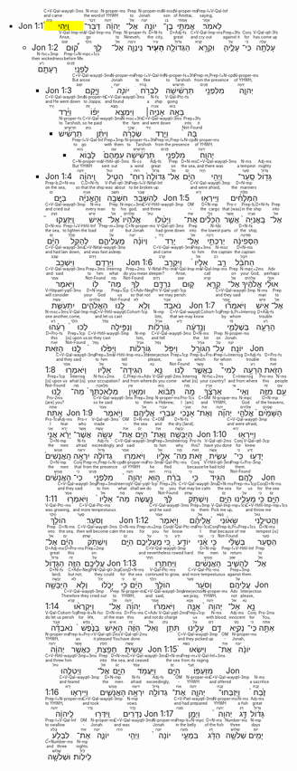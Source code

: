 - <rt dir="rtl">Jon 1:1</rt> <RUBY><ruby><ruby><mark>וַֽיְהִי֙</mark><rt>הָיָה</rt></ruby><rt>and came</rt></ruby><rt>C+V-Qal-wayqtl-3ms</rt></RUBY> <RUBY><ruby><ruby>דְּבַר־<rt>דָּבָר</rt></ruby><rt>the word</rt></ruby><rt>N-msc</rt></RUBY> <RUBY><ruby><ruby>יְהוָ֔ה<rt>יְהוָה</rt></ruby><rt>of YHWH</rt></ruby><rt>N-proper-ms</rt></RUBY> <RUBY><ruby><ruby>אֶל־<rt>אֵל</rt></ruby><rt>to</rt></ruby><rt>Prep</rt></RUBY> <RUBY><ruby><ruby>יוֹנָ֥ה<rt>יוֹנָה</rt></ruby><rt>Jonah</rt></ruby><rt>N-proper-ms</rt></RUBY> <RUBY><ruby><ruby>בֶן־<rt>בֵּן</rt></ruby><rt>son</rt></ruby><rt>N-msc</rt></RUBY> <RUBY><ruby><ruby>אֲמִתַּ֖י<rt>אֲמִתַּי</rt></ruby><rt>of Amittai,</rt></ruby><rt>N-proper-ms</rt></RUBY> <RUBY><ruby><ruby>לֵאמֹֽר׃<rt>אָמַר</rt></ruby><rt>saying,</rt></ruby><rt>Prep-l+V-Qal-Inf</rt></RUBY> 
	- <rt dir="rtl">Jon 1:2</rt> <RUBY><ruby><ruby>ק֠וּם<rt>קוּם</rt></ruby><rt>Arise,</rt></ruby><rt>V-Qal-Imp-ms</rt></RUBY> <RUBY><ruby><ruby>לֵ֧ךְ<rt>הָלַךְ</rt></ruby><rt>go</rt></ruby><rt>V-Qal-Imp-ms</rt></RUBY> <RUBY><ruby><ruby>אֶל־<rt>אֵל</rt></ruby><rt>to</rt></ruby><rt>Prep</rt></RUBY> <RUBY><ruby><ruby>נִֽינְוֵ֛ה<rt>נִינְוֵה</rt></ruby><rt>Nineveh,</rt></ruby><rt>N-proper-fs</rt></RUBY> <RUBY><ruby><ruby>**הָעִ֥יר**<rt>עִיר</rt></ruby><rt>the city,</rt></ruby><rt>D+N-fs</rt></RUBY> <RUBY><ruby><ruby>הַגְּדוֹלָ֖ה<rt>גָּדוֹל</rt></ruby><rt>great</rt></ruby><rt>D+Adj-fs</rt></RUBY> <RUBY><ruby><ruby>וּקְרָ֣א<rt>קָרָא</rt></ruby><rt>and cry out</rt></ruby><rt>C+V-Qal-Imp-ms</rt></RUBY> <RUBY><ruby><ruby>עָלֶ֑יהָ<rt>עַל</rt></ruby><rt>against it</rt></ruby><rt>Prep+3fs</rt></RUBY> <RUBY><ruby><ruby>כִּֽי־<rt>כִּי</rt></ruby><rt>for</rt></ruby><rt>Conj</rt></RUBY> <RUBY><ruby><ruby>עָלְתָ֥ה<rt>עָלָה</rt></ruby><rt>has come up</rt></ruby><rt>V-Qal-qtl-3fs</rt></RUBY> <RUBY><ruby><ruby>רָעָתָ֖ם<rt>רַע</rt></ruby><rt>their wickedness</rt></ruby><rt>N-fsc+3mp</rt></RUBY> <RUBY><ruby><ruby>לְפָנָֽי׃<rt>פָּנִים</rt></ruby><rt>before Me.</rt></ruby><rt>Prep-l+N-mpc+1cs</rt></RUBY> 
		- <rt dir="rtl">Jon 1:3</rt> <RUBY><ruby><ruby>וַיָּ֤קָם<rt>קוּם</rt></ruby><rt>But arose</rt></ruby><rt>C+V-Qal-wayqtl-3ms</rt></RUBY> <RUBY><ruby><ruby>*יוֹנָה֙*<rt>יוֹנָה</rt></ruby><rt>Jonah</rt></ruby><rt>N-proper-ms</rt></RUBY> <RUBY><ruby><ruby>לִבְרֹ֣חַ<rt>בָּרחַ</rt></ruby><rt>to flee</rt></ruby><rt>Prep-l+V-Qal-Inf</rt></RUBY> <RUBY><ruby><ruby>תַּרְשִׁ֔ישָׁה<rt>תַּרשִׁישׁ</rt></ruby><rt>to Tarshish</rt></ruby><rt>N-proper-fs+3fs</rt></RUBY> <RUBY><ruby><ruby>מִלִּפְנֵ֖י<rt>פָּנִים</rt></ruby><rt>from the presence</rt></ruby><rt>Prep-m,Prep-l+N-cpc</rt></RUBY> <RUBY><ruby><ruby>יְהוָ֑ה<rt>יְהוָה</rt></ruby><rt>of YHWH,</rt></ruby><rt>N-proper-ms</rt></RUBY> <RUBY><ruby><ruby>וַיֵּ֨רֶד<rt>יָרַד</rt></ruby><rt>and He went down</rt></ruby><rt>C+V-Qal-wayqtl-3ms</rt></RUBY> <RUBY><ruby><ruby>יָפ֜וֹ<rt>יָפוֹ</rt></ruby><rt>to Joppa;</rt></ruby><rt>N-proper-fs</rt></RUBY> <RUBY><ruby><ruby>וַיִּמְצָ֥א<rt>מָצָא</rt></ruby><rt>and found</rt></ruby><rt>C+V-Qal-wayqtl-3ms</rt></RUBY> <RUBY><ruby><ruby>אָנִיָּ֣ה׀<rt>אָנִיָה</rt></ruby><rt>a ship</rt></ruby><rt>N-fs</rt></RUBY> <RUBY><ruby><ruby>בָּאָ֣ה<rt>בּוֹא</rt></ruby><rt>going</rt></ruby><rt>V-Qal-Ptc-fs</rt></RUBY>
			- <RUBY><ruby><ruby>תַרְשִׁ֗ישׁ<rt>תַּרשִׁישׁ</rt></ruby><rt>to Tarshish,</rt></ruby><rt>N-proper-fs</rt></RUBY> <RUBY><ruby><ruby>וַיִּתֵּ֨ן<rt>נָתַן</rt></ruby><rt>so he paid</rt></ruby><rt>C+V-Qal-wayqtl-3ms</rt></RUBY> <RUBY><ruby><ruby>שְׂכָרָ֜הּ<rt>שָׂכָר</rt></ruby><rt>the fare</rt></ruby><rt>N-msc+3fs</rt></RUBY> <RUBY><ruby><ruby>וַיֵּ֤רֶד<rt>יָרַד</rt></ruby><rt>and went down</rt></ruby><rt>C+V-Qal-wayqtl-3ms</rt></RUBY> <RUBY><ruby><ruby>בָּהּ֙<rt>Not-Found</rt></ruby><rt>into it</rt></ruby><rt>Prep+3fs</rt></RUBY>
				- <RUBY><ruby><ruby>לָב֤וֹא<rt>בּוֹא</rt></ruby><rt>to go</rt></ruby><rt>Prep-l+V-Qal-Inf</rt></RUBY> <RUBY><ruby><ruby>עִמָּהֶם֙<rt>עִם</rt></ruby><rt>with them</rt></ruby><rt>Prep+3mp</rt></RUBY> <RUBY><ruby><ruby>תַּרְשִׁ֔ישָׁה<rt>תַּרשִׁישׁ</rt></ruby><rt>to Tarshish</rt></ruby><rt>N-proper-fs+3fs</rt></RUBY> <RUBY><ruby><ruby>מִלִּפְנֵ֖י<rt>פָּנִים</rt></ruby><rt>from the presence</rt></ruby><rt>Prep-m,Prep-l+N-cpc</rt></RUBY> <RUBY><ruby><ruby>יְהוָֽה׃<rt>יְהוָה</rt></ruby><rt>of YHWH.</rt></ruby><rt>N-proper-ms</rt></RUBY> 
		- <rt dir="rtl">Jon 1:4</rt> <RUBY><ruby><ruby>וַֽיהוָ֗ה<rt>יְהוָה</rt></ruby><rt>But YHWH</rt></ruby><rt>C+N-proper-ms</rt></RUBY> <RUBY><ruby><ruby>הֵטִ֤יל<rt>טוּל</rt></ruby><rt>sent out</rt></ruby><rt>V-Hifil-qtl-3ms</rt></RUBY> <RUBY><ruby><ruby>רֽוּחַ־<rt>רוּחַ</rt></ruby><rt>a wind</rt></ruby><rt>N-cs</rt></RUBY> <RUBY><ruby><ruby>גְּדוֹלָה֙<rt>גָּדוֹל</rt></ruby><rt>great</rt></ruby><rt>Adj-fs</rt></RUBY> <RUBY><ruby><ruby>אֶל־<rt>אֵל</rt></ruby><rt>on</rt></ruby><rt>Prep</rt></RUBY> <RUBY><ruby><ruby>הַיָּ֔ם<rt>יָם</rt></ruby><rt>the sea,</rt></ruby><rt>D+N-ms</rt></RUBY> <RUBY><ruby><ruby>וַיְהִ֥י<rt>הָיָה</rt></ruby><rt>and there was</rt></ruby><rt>C+V-Qal-wayqtl-3ms</rt></RUBY> <RUBY><ruby><ruby>סַֽעַר־<rt>סַעַר</rt></ruby><rt>a tempest</rt></ruby><rt>N-ms</rt></RUBY> <RUBY><ruby><ruby>גָּד֖וֹל<rt>גָּדוֹל</rt></ruby><rt>mighty</rt></ruby><rt>Adj-ms</rt></RUBY> <RUBY><ruby><ruby>בַּיָּ֑ם<rt>יָם</rt></ruby><rt>on the sea,</rt></ruby><rt>Prep-b,D+N-ms</rt></RUBY> <RUBY><ruby><ruby>וְהָ֣אֳנִיָּ֔ה<rt>אָנִיָה</rt></ruby><rt>so that the ship</rt></ruby><rt>C,D+N-fs</rt></RUBY> <RUBY><ruby><ruby>חִשְּׁבָ֖ה<rt>חָשַׁב</rt></ruby><rt>was about</rt></ruby><rt>V-Piel-qtl-3fs</rt></RUBY> <RUBY><ruby><ruby>לְהִשָּׁבֵֽר׃<rt>שָׁבַר</rt></ruby><rt>to be broken up.</rt></ruby><rt>Prep-l+V-Nifal-Inf</rt></RUBY> <rt dir="rtl">Jon 1:5</rt> <RUBY><ruby><ruby>וַיִּֽירְא֣וּ<rt>יָרֵא</rt></ruby><rt>and were afraid,</rt></ruby><rt>C+V-Qal-wayqtl-3mp</rt></RUBY> <RUBY><ruby><ruby>הַמַּלָּחִ֗ים<rt>מַלָּח</rt></ruby><rt>the mariners</rt></ruby><rt>D+N-mp</rt></RUBY> <RUBY><ruby><ruby>וַֽיִּזְעֲקוּ֮<rt>זָעַק</rt></ruby><rt>and cried out</rt></ruby><rt>C+V-Qal-wayqtl-3mp</rt></RUBY> <RUBY><ruby><ruby>אִ֣ישׁ<rt>אִישׁ</rt></ruby><rt>every man</rt></ruby><rt>N-ms</rt></RUBY> <RUBY><ruby><ruby>אֶל־<rt>אֵל</rt></ruby><rt>to</rt></ruby><rt>Prep</rt></RUBY> <RUBY><ruby><ruby>אֱלֹהָיו֒<rt>אֱלֹהִים</rt></ruby><rt>his god,</rt></ruby><rt>N-mpc+3ms</rt></RUBY> <RUBY><ruby><ruby>וַיָּטִ֨לוּ<rt>טוּל</rt></ruby><rt>and threw</rt></ruby><rt>C+V-Hifil-wayqtl-3mp</rt></RUBY> <RUBY><ruby><ruby>אֶת־<rt>אֵת</rt></ruby><rt>-</rt></ruby><rt>OM</rt></RUBY> <RUBY><ruby><ruby>הַכֵּלִ֜ים<rt>כְּלִי</rt></ruby><rt>the cargo</rt></ruby><rt>D+N-mp</rt></RUBY> <RUBY><ruby><ruby>אֲשֶׁ֤ר<rt>אֲשֶׁר</rt></ruby><rt>that [was]</rt></ruby><rt>Pro-r</rt></RUBY> <RUBY><ruby><ruby>בָּֽאֳנִיָּה֙<rt>אָנִיָה</rt></ruby><rt>in the ship</rt></ruby><rt>Prep-b,D+N-fs</rt></RUBY> <RUBY><ruby><ruby>אֶל־<rt>אֵל</rt></ruby><rt>into</rt></ruby><rt>Prep</rt></RUBY> <RUBY><ruby><ruby>הַיָּ֔ם<rt>יָם</rt></ruby><rt>the sea,</rt></ruby><rt>D+N-ms</rt></RUBY> <RUBY><ruby><ruby>לְהָקֵ֖ל<rt>קָלַל</rt></ruby><rt>to lighten the load</rt></ruby><rt>Prep-l+V-Hifil-Inf</rt></RUBY> <RUBY><ruby><ruby>מֵֽעֲלֵיהֶ֑ם<rt>עַל</rt></ruby><rt>of</rt></ruby><rt>Prep-m+3mp</rt></RUBY> <RUBY><ruby><ruby>וְיוֹנָ֗ה<rt>יוֹנָה</rt></ruby><rt>but Jonah</rt></ruby><rt>C+N-proper-ms</rt></RUBY> <RUBY><ruby><ruby>יָרַד֙<rt>יָרַד</rt></ruby><rt>had gone down</rt></ruby><rt>V-Qal-qtl-3ms</rt></RUBY> <RUBY><ruby><ruby>אֶל־<rt>אֵל</rt></ruby><rt>into</rt></ruby><rt>Prep</rt></RUBY> <RUBY><ruby><ruby>יַרְכְּתֵ֣י<rt>יְרֵכָה</rt></ruby><rt>the lowest parts</rt></ruby><rt>N-fdc</rt></RUBY> <RUBY><ruby><ruby>הַסְּפִינָ֔ה<rt>סְפִינָה</rt></ruby><rt>of the ship;</rt></ruby><rt>D+N-fs</rt></RUBY> <RUBY><ruby><ruby>וַיִּשְׁכַּ֖ב<rt>שָׁכַב</rt></ruby><rt>and had lain down,</rt></ruby><rt>C+V-Qal-wayqtl-3ms</rt></RUBY> <RUBY><ruby><ruby>וַיֵּרָדַֽם׃<rt>רָדַם</rt></ruby><rt>and was fast asleep.</rt></ruby><rt>C+V-Nifal-wayqtl-3ms</rt></RUBY> <rt dir="rtl">Jon 1:6</rt> <RUBY><ruby><ruby>וַיִּקְרַ֤ב<rt>קָרַב</rt></ruby><rt>and came</rt></ruby><rt>C+V-Qal-wayqtl-3ms</rt></RUBY> <RUBY><ruby><ruby>אֵלָיו֙<rt>אֵל</rt></ruby><rt>to him</rt></ruby><rt>Prep+3ms</rt></RUBY> <RUBY><ruby><ruby>רַ֣ב<rt>רַב</rt></ruby><rt>the captain</rt></ruby><rt>N-msc</rt></RUBY> <RUBY><ruby><ruby>הַחֹבֵ֔ל<rt>חֹבֵל</rt></ruby><rt>the captain</rt></ruby><rt>D+N-ms</rt></RUBY> <RUBY><ruby><ruby>וַיֹּ֥אמֶר<rt>אָמַר</rt></ruby><rt>and said</rt></ruby><rt>C+V-Qal-wayqtl-3ms</rt></RUBY> <RUBY><ruby><ruby>ל֖וֹ<rt>Not-Found</rt></ruby><rt>to him</rt></ruby><rt>Prep+3ms</rt></RUBY> <RUBY><ruby><ruby>מַה־<rt>מָה</rt></ruby><rt>what</rt></ruby><rt>Interrog</rt></RUBY> <RUBY><ruby><ruby>לְּךָ֣<rt>Not-Found</rt></ruby><rt>do you mean</rt></ruby><rt>Prep+2ms</rt></RUBY> <RUBY><ruby><ruby>נִרְדָּ֑ם<rt>רָדַם</rt></ruby><rt>sleeper?</rt></ruby><rt>V-Nifal-Ptc-ms</rt></RUBY> <RUBY><ruby><ruby>ק֚וּם<rt>קוּם</rt></ruby><rt>Arise,</rt></ruby><rt>V-Qal-Imp-ms</rt></RUBY> <RUBY><ruby><ruby>קְרָ֣א<rt>קָרָא</rt></ruby><rt>call</rt></ruby><rt>V-Qal-Imp-ms</rt></RUBY> <RUBY><ruby><ruby>אֶל־<rt>אֵל</rt></ruby><rt>on</rt></ruby><rt>Prep</rt></RUBY> <RUBY><ruby><ruby>אֱלֹהֶ֔יךָ<rt>אֱלֹהִים</rt></ruby><rt>your God,</rt></ruby><rt>N-mpc+2ms</rt></RUBY> <RUBY><ruby><ruby>אוּלַ֞י<rt>אוּלַי</rt></ruby><rt>perhaps</rt></ruby><rt>Adv</rt></RUBY> <RUBY><ruby><ruby>יִתְעַשֵּׁ֧ת<rt>עָשַׁת</rt></ruby><rt>will consider</rt></ruby><rt>V-Hitpael-yqtl-3ms</rt></RUBY> <RUBY><ruby><ruby>הָאֱלֹהִ֛ים<rt>אֱלֹהִים</rt></ruby><rt>your God</rt></ruby><rt>D+N-mp</rt></RUBY> <RUBY><ruby><ruby>לָ֖נוּ<rt>Not-Found</rt></ruby><rt>us</rt></ruby><rt>Prep+1cp</rt></RUBY> <RUBY><ruby><ruby>וְלֹ֥א<rt>לֹא</rt></ruby><rt>so that not</rt></ruby><rt>C+Adv-NegPrt</rt></RUBY> <RUBY><ruby><ruby>נֹאבֵֽד׃<rt>אָבַד</rt></ruby><rt>we may perish.</rt></ruby><rt>V-Qal-yqtl-1cp</rt></RUBY> <rt dir="rtl">Jon 1:7</rt> <RUBY><ruby><ruby>וַיֹּאמְר֞וּ<rt>אָמַר</rt></ruby><rt>and they said</rt></ruby><rt>C+V-Qal-wayqtl-3mp</rt></RUBY> <RUBY><ruby><ruby>אִ֣ישׁ<rt>אִישׁ</rt></ruby><rt>man</rt></ruby><rt>N-ms</rt></RUBY> <RUBY><ruby><ruby>אֶל־<rt>אֵל</rt></ruby><rt>to</rt></ruby><rt>Prep</rt></RUBY> <RUBY><ruby><ruby>רֵעֵ֗הוּ<rt>רֵעַ</rt></ruby><rt>one another,</rt></ruby><rt>N-msc+3ms</rt></RUBY> <RUBY><ruby><ruby>לְכוּ֙<rt>הָלַךְ</rt></ruby><rt>come,</rt></ruby><rt>V-Qal-Imp-mp</rt></RUBY> <RUBY><ruby><ruby>וְנַפִּ֣ילָה<rt>נָפַל</rt></ruby><rt>and let us cast</rt></ruby><rt>C+V-Hifil-wəyqtl.Cohort-1cp</rt></RUBY> <RUBY><ruby><ruby>גֽוֹרָל֔וֹת<rt>גּוֹרָל</rt></ruby><rt>lots,</rt></ruby><rt>N-mp</rt></RUBY> <RUBY><ruby><ruby>וְנֵ֣דְעָ֔ה<rt>יָדַע</rt></ruby><rt>that we may know</rt></ruby><rt>C+V-Qal-wəyqtl.Cohort-1cp</rt></RUBY> <RUBY><ruby><ruby>בְּשֶׁלְּמִ֛י<rt>מִי</rt></ruby><rt>by whom</rt></ruby><rt>Prep-b,Pr+Interrog</rt></RUBY> <RUBY><ruby><ruby>הָרָעָ֥ה<rt>רַע</rt></ruby><rt>trouble</rt></ruby><rt>D+Adj-fs</rt></RUBY> <RUBY><ruby><ruby>הַזֹּ֖את<rt>זֹאת</rt></ruby><rt>this</rt></ruby><rt>D+Pro-fs</rt></RUBY> <RUBY><ruby><ruby>לָ֑נוּ<rt>Not-Found</rt></ruby><rt>[is] upon us</rt></ruby><rt>Prep+1cp</rt></RUBY> <RUBY><ruby><ruby>וַיַּפִּ֙לוּ֙<rt>נָפַל</rt></ruby><rt>so they cast</rt></ruby><rt>C+V-Hifil-wayqtl-3mp</rt></RUBY> <RUBY><ruby><ruby>גּֽוֹרָל֔וֹת<rt>גּוֹרָל</rt></ruby><rt>lots,</rt></ruby><rt>N-mp</rt></RUBY> <RUBY><ruby><ruby>וַיִּפֹּ֥ל<rt>נָפַל</rt></ruby><rt>and fell</rt></ruby><rt>C+V-Qal-wayqtl-3ms</rt></RUBY> <RUBY><ruby><ruby>הַגּוֹרָ֖ל<rt>גּוֹרָל</rt></ruby><rt>the lot</rt></ruby><rt>D+N-ms</rt></RUBY> <RUBY><ruby><ruby>עַל־<rt>עַל</rt></ruby><rt>on</rt></ruby><rt>Prep</rt></RUBY> <RUBY><ruby><ruby>יוֹנָֽה׃<rt>יוֹנָה</rt></ruby><rt>Jonah.</rt></ruby><rt>N-proper-ms</rt></RUBY> <rt dir="rtl">Jon 1:8</rt> <RUBY><ruby><ruby>וַיֹּאמְר֣וּ<rt>אָמַר</rt></ruby><rt>and they said</rt></ruby><rt>C+V-Qal-wayqtl-3mp</rt></RUBY> <RUBY><ruby><ruby>אֵלָ֔יו<rt>אֵל</rt></ruby><rt>to him</rt></ruby><rt>Prep+3ms</rt></RUBY> <RUBY><ruby><ruby>הַגִּידָה־<rt>נָגַד</rt></ruby><rt>tell</rt></ruby><rt>V-Hifil-Imp-ms+3fs</rt></RUBY> <RUBY><ruby><ruby>נָּ֣א<rt>נָא</rt></ruby><rt>please,</rt></ruby><rt>Interjection</rt></RUBY> <RUBY><ruby><ruby>לָ֔נוּ<rt>Not-Found</rt></ruby><rt>us</rt></ruby><rt>Prep+1cp</rt></RUBY> <RUBY><ruby><ruby>בַּאֲשֶׁ֛ר<rt>אֲשֶׁר</rt></ruby><rt>which</rt></ruby><rt>Prep-b+Pro-r</rt></RUBY> <RUBY><ruby><ruby>לְמִי־<rt>מִי</rt></ruby><rt>for whom</rt></ruby><rt>Prep-l+Interrog</rt></RUBY> <RUBY><ruby><ruby>הָרָעָ֥ה<rt>רַע</rt></ruby><rt>trouble</rt></ruby><rt>D+Adj-fs</rt></RUBY> <RUBY><ruby><ruby>הַזֹּ֖את<rt>זֹאת</rt></ruby><rt>this</rt></ruby><rt>D+Pro-fs</rt></RUBY> <RUBY><ruby><ruby>לָ֑נוּ<rt>Not-Found</rt></ruby><rt>[is] upon us</rt></ruby><rt>Prep+1cp</rt></RUBY> <RUBY><ruby><ruby>מַה־<rt>מָה</rt></ruby><rt>what [is]</rt></ruby><rt>Interrog</rt></RUBY> <RUBY><ruby><ruby>מְּלַאכְתְּךָ֙<rt>מְלָאכָה</rt></ruby><rt>your occupation?</rt></ruby><rt>N-fsc+2ms</rt></RUBY> <RUBY><ruby><ruby>וּמֵאַ֣יִן<rt>אַיִן</rt></ruby><rt>and from where</rt></ruby><rt>C,Prep-m+Adv</rt></RUBY> <RUBY><ruby><ruby>תָּב֔וֹא<rt>בּוֹא</rt></ruby><rt>do you come</rt></ruby><rt>V-Qal-yqtl-2ms</rt></RUBY> <RUBY><ruby><ruby>מָ֣ה<rt>מָה</rt></ruby><rt>what [is]</rt></ruby><rt>Interrog</rt></RUBY> <RUBY><ruby><ruby>אַרְצֶ֔ךָ<rt>אֶרֶץ</rt></ruby><rt>your country?</rt></ruby><rt>N-fsc+2ms</rt></RUBY> <RUBY><ruby><ruby>וְאֵֽי־<rt>אַי</rt></ruby><rt>and from where</rt></ruby><rt>C+Interrog</rt></RUBY> <RUBY><ruby><ruby>מִזֶּ֥ה<rt>זֶה</rt></ruby><rt>this</rt></ruby><rt>Pro-ms</rt></RUBY> <RUBY><ruby><ruby>עַ֖ם<rt>עַם</rt></ruby><rt>people</rt></ruby><rt>N-ms</rt></RUBY> <RUBY><ruby><ruby>אָֽתָּה׃<rt>אַתָּה</rt></ruby><rt>[are] you?</rt></ruby><rt>Pro-2ms</rt></RUBY> <rt dir="rtl">Jon 1:9</rt> <RUBY><ruby><ruby>וַיֹּ֥אמֶר<rt>אָמַר</rt></ruby><rt>so he said</rt></ruby><rt>C+V-Qal-wayqtl-3ms</rt></RUBY> <RUBY><ruby><ruby>אֲלֵיהֶ֖ם<rt>אֵל</rt></ruby><rt>to them</rt></ruby><rt>Prep+3mp</rt></RUBY> <RUBY><ruby><ruby>עִבְרִ֣י<rt>עִברִי</rt></ruby><rt>a Hebrew;</rt></ruby><rt>N-proper-ms</rt></RUBY> <RUBY><ruby><ruby>אָנֹ֑כִי<rt>אָנֹכִי</rt></ruby><rt>I [am]</rt></ruby><rt>Pro-1cs</rt></RUBY> <RUBY><ruby><ruby>וְאֶת־<rt>אֵת</rt></ruby><rt>and</rt></ruby><rt>C+OM</rt></RUBY> <RUBY><ruby><ruby>יְהוָ֞ה<rt>יְהוָה</rt></ruby><rt>YHWH,</rt></ruby><rt>N-proper-ms</rt></RUBY> <RUBY><ruby><ruby>אֱלֹהֵ֤י<rt>אֱלֹהִים</rt></ruby><rt>God</rt></ruby><rt>N-mpc</rt></RUBY> <RUBY><ruby><ruby>הַשָּׁמַ֙יִם֙<rt>שָׁמַיִם</rt></ruby><rt>of the heavens,</rt></ruby><rt>D+N-mp</rt></RUBY> <RUBY><ruby><ruby>אֲנִ֣י<rt>אֲנִי</rt></ruby><rt>I</rt></ruby><rt>Pro-1cs</rt></RUBY> <RUBY><ruby><ruby>יָרֵ֔א<rt>יָרֵא</rt></ruby><rt>fear</rt></ruby><rt>Adj-ms</rt></RUBY> <RUBY><ruby><ruby>אֲשֶׁר־<rt>אֲשֶׁר</rt></ruby><rt>who</rt></ruby><rt>Pro-r</rt></RUBY> <RUBY><ruby><ruby>עָשָׂ֥ה<rt>עָשָׂה</rt></ruby><rt>made</rt></ruby><rt>V-Qal-qtl-3ms</rt></RUBY> <RUBY><ruby><ruby>אֶת־<rt>אֵת</rt></ruby><rt>-</rt></ruby><rt>OM</rt></RUBY> <RUBY><ruby><ruby>הַיָּ֖ם<rt>יָם</rt></ruby><rt>the sea</rt></ruby><rt>D+N-ms</rt></RUBY> <RUBY><ruby><ruby>וְאֶת־<rt>אֵת</rt></ruby><rt>and</rt></ruby><rt>C+OM</rt></RUBY> <RUBY><ruby><ruby>הַיַּבָּשָֽׁה׃<rt>יַבָּשָׁה</rt></ruby><rt>the dry [land].</rt></ruby><rt>D+N-fs</rt></RUBY> <rt dir="rtl">Jon 1:10</rt> <RUBY><ruby><ruby>וַיִּֽירְא֤וּ<rt>יָרֵא</rt></ruby><rt>and were afraid,</rt></ruby><rt>C+V-Qal-wayqtl-3mp</rt></RUBY> <RUBY><ruby><ruby>הָֽאֲנָשִׁים֙<rt>אֱנוֹשׁ</rt></ruby><rt>the men</rt></ruby><rt>D+N-mp</rt></RUBY> <RUBY><ruby><ruby>יִרְאָ֣ה<rt>יִראָה</rt></ruby><rt>afraid</rt></ruby><rt>N-fs</rt></RUBY> <RUBY><ruby><ruby>גְדוֹלָ֔ה<rt>גָּדוֹל</rt></ruby><rt>exceedingly</rt></ruby><rt>Adj-fs</rt></RUBY> <RUBY><ruby><ruby>וַיֹּאמְר֥וּ<rt>אָמַר</rt></ruby><rt>and said</rt></ruby><rt>C+V-Qal-wayqtl-3mp</rt></RUBY> <RUBY><ruby><ruby>אֵלָ֖יו<rt>אֵל</rt></ruby><rt>to him</rt></ruby><rt>Prep+3ms</rt></RUBY> <RUBY><ruby><ruby>מַה־<rt>מָה</rt></ruby><rt>why</rt></ruby><rt>Interrog</rt></RUBY> <RUBY><ruby><ruby>זֹּ֣את<rt>זֹאת</rt></ruby><rt>this?</rt></ruby><rt>Pro-fs</rt></RUBY> <RUBY><ruby><ruby>עָשִׂ֑יתָ<rt>עָשָׂה</rt></ruby><rt>have you done</rt></ruby><rt>V-Qal-qtl-2ms</rt></RUBY> <RUBY><ruby><ruby>כִּֽי־<rt>כִּי</rt></ruby><rt>for</rt></ruby><rt>Conj</rt></RUBY> <RUBY><ruby><ruby>יָדְע֣וּ<rt>יָדַע</rt></ruby><rt>knew</rt></ruby><rt>V-Qal-qtl-3cp</rt></RUBY> <RUBY><ruby><ruby>הָאֲנָשִׁ֗ים<rt>אֱנוֹשׁ</rt></ruby><rt>the men</rt></ruby><rt>D+N-mp</rt></RUBY> <RUBY><ruby><ruby>כִּֽי־<rt>כִּי</rt></ruby><rt>that</rt></ruby><rt>Conj</rt></RUBY> <RUBY><ruby><ruby>מִלִּפְנֵ֤י<rt>פָּנִים</rt></ruby><rt>from the presence</rt></ruby><rt>Prep-m,Prep-l+N-cpc</rt></RUBY> <RUBY><ruby><ruby>יְהוָה֙<rt>יְהוָה</rt></ruby><rt>of YHWH</rt></ruby><rt>N-proper-ms</rt></RUBY> <RUBY><ruby><ruby>ה֣וּא<rt>הוּא</rt></ruby><rt>he</rt></ruby><rt>Pro-3ms</rt></RUBY> <RUBY><ruby><ruby>בֹרֵ֔חַ<rt>בָּרחַ</rt></ruby><rt>fled</rt></ruby><rt>V-Qal-Ptc-ms</rt></RUBY> <RUBY><ruby><ruby>כִּ֥י<rt>כִּי</rt></ruby><rt>because</rt></ruby><rt>Conj</rt></RUBY> <RUBY><ruby><ruby>הִגִּ֖יד<rt>נָגַד</rt></ruby><rt>he had told</rt></ruby><rt>V-Hifil-qtl-3ms</rt></RUBY> <RUBY><ruby><ruby>לָהֶֽם׃<rt>Not-Found</rt></ruby><rt>them.</rt></ruby><rt>Prep-l+Pro-3mp</rt></RUBY> <rt dir="rtl">Jon 1:11</rt> <RUBY><ruby><ruby>וַיֹּאמְר֤וּ<rt>אָמַר</rt></ruby><rt>and they said</rt></ruby><rt>C+V-Qal-wayqtl-3mp</rt></RUBY> <RUBY><ruby><ruby>אֵלָיו֙<rt>אֵל</rt></ruby><rt>to him</rt></ruby><rt>Prep+3ms</rt></RUBY> <RUBY><ruby><ruby>מַה־<rt>מָה</rt></ruby><rt>what</rt></ruby><rt>Interrog</rt></RUBY> <RUBY><ruby><ruby>נַּ֣עֲשֶׂה<rt>עָשָׂה</rt></ruby><rt>shall we do</rt></ruby><rt>V-Qal-yqtl-1cp</rt></RUBY> <RUBY><ruby><ruby>לָּ֔ךְ<rt>Not-Found</rt></ruby><rt>to you</rt></ruby><rt>Prep+2fs</rt></RUBY> <RUBY><ruby><ruby>וְיִשְׁתֹּ֥ק<rt>שָׁתַק</rt></ruby><rt>that may be calm</rt></ruby><rt>C+V-Qal-wəyqtl-3ms</rt></RUBY> <RUBY><ruby><ruby>הַיָּ֖ם<rt>יָם</rt></ruby><rt>the sea</rt></ruby><rt>D+N-ms</rt></RUBY> <RUBY><ruby><ruby>מֵֽעָלֵ֑ינוּ<rt>עַל</rt></ruby><rt>for us</rt></ruby><rt>Prep-m+1cp</rt></RUBY> <RUBY><ruby><ruby>כִּ֥י<rt>כִּי</rt></ruby><rt>for</rt></ruby><rt>Conj</rt></RUBY> <RUBY><ruby><ruby>הַיָּ֖ם<rt>יָם</rt></ruby><rt>the sea</rt></ruby><rt>D+N-ms</rt></RUBY> <RUBY><ruby><ruby>הוֹלֵ֥ךְ<rt>הָלַךְ</rt></ruby><rt>was growing,</rt></ruby><rt>V-Qal-Ptc-ms</rt></RUBY> <RUBY><ruby><ruby>וְסֹעֵֽר׃<rt>סָעַר</rt></ruby><rt>and more tempestuous.</rt></ruby><rt>C+V-Qal-Ptc-ms</rt></RUBY> <rt dir="rtl">Jon 1:12</rt> <RUBY><ruby><ruby>וַיֹּ֣אמֶר<rt>אָמַר</rt></ruby><rt>and he said</rt></ruby><rt>C+V-Qal-wayqtl-3ms</rt></RUBY> <RUBY><ruby><ruby>אֲלֵיהֶ֗ם<rt>אֵל</rt></ruby><rt>to them</rt></ruby><rt>Prep+3mp</rt></RUBY> <RUBY><ruby><ruby>שָׂא֙וּנִי֙<rt>נָשָׂא</rt></ruby><rt>Pick me up,</rt></ruby><rt>V-Qal-Imp-mp+1cs</rt></RUBY> <RUBY><ruby><ruby>וַהֲטִילֻ֣נִי<rt>טוּל</rt></ruby><rt>and throw me</rt></ruby><rt>C+V-Hifil-Imp-mp+1cs</rt></RUBY> <RUBY><ruby><ruby>אֶל־<rt>אֵל</rt></ruby><rt>into</rt></ruby><rt>Prep</rt></RUBY> <RUBY><ruby><ruby>הַיָּ֔ם<rt>יָם</rt></ruby><rt>the sea;</rt></ruby><rt>D+N-ms</rt></RUBY> <RUBY><ruby><ruby>וְיִשְׁתֹּ֥ק<rt>שָׁתַק</rt></ruby><rt>then will become calm</rt></ruby><rt>C+V-Qal-wəyqtl-3ms</rt></RUBY> <RUBY><ruby><ruby>הַיָּ֖ם<rt>יָם</rt></ruby><rt>the sea</rt></ruby><rt>D+N-ms</rt></RUBY> <RUBY><ruby><ruby>מֵֽעֲלֵיכֶ֑ם<rt>עַל</rt></ruby><rt>for you</rt></ruby><rt>Prep-m+2mp</rt></RUBY> <RUBY><ruby><ruby>כִּ֚י<rt>כִּי</rt></ruby><rt>for</rt></ruby><rt>Conj</rt></RUBY> <RUBY><ruby><ruby>יוֹדֵ֣עַ<rt>יָדַע</rt></ruby><rt>know</rt></ruby><rt>V-Qal-Ptc-ms</rt></RUBY> <RUBY><ruby><ruby>אָ֔נִי<rt>אֲנִי</rt></ruby><rt>I</rt></ruby><rt>Pro-1cs</rt></RUBY> <RUBY><ruby><ruby>כִּ֣י<rt>כִּי</rt></ruby><rt>that</rt></ruby><rt>Conj</rt></RUBY> <RUBY><ruby><ruby>בְשֶׁלִּ֔י<rt>Not-Found</rt></ruby><rt>because of me</rt></ruby><rt>Prep-b,Pr+Prep+1cs</rt></RUBY> <RUBY><ruby><ruby>הַסַּ֧עַר<rt>סַעַר</rt></ruby><rt>tempest [is]</rt></ruby><rt>D+N-ms</rt></RUBY> <RUBY><ruby><ruby>הַגָּד֛וֹל<rt>גָּדוֹל</rt></ruby><rt>great</rt></ruby><rt>D+Adj-ms</rt></RUBY> <RUBY><ruby><ruby>הַזֶּ֖ה<rt>זֶה</rt></ruby><rt>this</rt></ruby><rt>D+Pro-ms</rt></RUBY> <RUBY><ruby><ruby>עֲלֵיכֶֽם׃<rt>עַל</rt></ruby><rt>on.</rt></ruby><rt>Prep+2mp</rt></RUBY> <rt dir="rtl">Jon 1:13</rt> <RUBY><ruby><ruby>וַיַּחְתְּר֣וּ<rt>חָתַר</rt></ruby><rt>and nevertheless rowed hard</rt></ruby><rt>C+V-Qal-wayqtl-3mp</rt></RUBY> <RUBY><ruby><ruby>הָאֲנָשִׁ֗ים<rt>אֱנוֹשׁ</rt></ruby><rt>the men</rt></ruby><rt>D+N-mp</rt></RUBY> <RUBY><ruby><ruby>לְהָשִׁ֛יב<rt>שׁוּב</rt></ruby><rt>to return</rt></ruby><rt>Prep-l+V-Hifil-Inf</rt></RUBY> <RUBY><ruby><ruby>אֶל־<rt>אֵל</rt></ruby><rt>to</rt></ruby><rt>Prep</rt></RUBY> <RUBY><ruby><ruby>הַיַּבָּשָׁ֖ה<rt>יַבָּשָׁה</rt></ruby><rt>land;</rt></ruby><rt>D+N-fs</rt></RUBY> <RUBY><ruby><ruby>וְלֹ֣א<rt>לֹא</rt></ruby><rt>but not;</rt></ruby><rt>C+Adv-NegPrt</rt></RUBY> <RUBY><ruby><ruby>יָכֹ֑לוּ<rt>יָכֹל</rt></ruby><rt>they could</rt></ruby><rt>V-Qal-qtl-3cp</rt></RUBY> <RUBY><ruby><ruby>כִּ֣י<rt>כִּי</rt></ruby><rt>for</rt></ruby><rt>Conj</rt></RUBY> <RUBY><ruby><ruby>הַיָּ֔ם<rt>יָם</rt></ruby><rt>the sea</rt></ruby><rt>D+N-ms</rt></RUBY> <RUBY><ruby><ruby>הוֹלֵ֥ךְ<rt>הָלַךְ</rt></ruby><rt>continued to grow,</rt></ruby><rt>V-Qal-Ptc-ms</rt></RUBY> <RUBY><ruby><ruby>וְסֹעֵ֖ר<rt>סָעַר</rt></ruby><rt>and more tempestuous</rt></ruby><rt>C+V-Qal-Ptc-ms</rt></RUBY> <RUBY><ruby><ruby>עֲלֵיהֶֽם׃<rt>עַל</rt></ruby><rt>against them.</rt></ruby><rt>Prep+3mp</rt></RUBY> <rt dir="rtl">Jon 1:14</rt> <RUBY><ruby><ruby>וַיִּקְרְא֨וּ<rt>קָרָא</rt></ruby><rt>Therefore they cried out</rt></ruby><rt>C+V-Qal-wayqtl-3mp</rt></RUBY> <RUBY><ruby><ruby>אֶל־<rt>אֵל</rt></ruby><rt>to</rt></ruby><rt>Prep</rt></RUBY> <RUBY><ruby><ruby>יְהוָ֜ה<rt>יְהוָה</rt></ruby><rt>YHWH,</rt></ruby><rt>N-proper-ms</rt></RUBY> <RUBY><ruby><ruby>וַיֹּאמְר֗וּ<rt>אָמַר</rt></ruby><rt>and said,</rt></ruby><rt>C+V-Qal-wayqtl-3mp</rt></RUBY> <RUBY><ruby><ruby>אָנָּ֤ה<rt>אָנָּא</rt></ruby><rt>we pray,</rt></ruby><rt>Interjection</rt></RUBY> <RUBY><ruby><ruby>יְהוָה֙<rt>יְהוָה</rt></ruby><rt>YHWH,</rt></ruby><rt>N-proper-ms</rt></RUBY> <RUBY><ruby><ruby>אַל־<rt>אַל</rt></ruby><rt>not</rt></ruby><rt>Adv</rt></RUBY> <RUBY><ruby><ruby>נָ֣א<rt>נָא</rt></ruby><rt>please,</rt></ruby><rt>Interjection</rt></RUBY> <RUBY><ruby><ruby>נֹאבְדָ֗ה<rt>אָבַד</rt></ruby><rt>do let us perish</rt></ruby><rt>V-Qal-Cohort-1cp</rt></RUBY> <RUBY><ruby><ruby>בְּנֶ֙פֶשׁ֙<rt>נֶפֶשׁ</rt></ruby><rt>for life,</rt></ruby><rt>Prep-b+N-fsc</rt></RUBY> <RUBY><ruby><ruby>הָאִ֣ישׁ<rt>אִישׁ</rt></ruby><rt>of the man</rt></ruby><rt>D+N-ms</rt></RUBY> <RUBY><ruby><ruby>הַזֶּ֔ה<rt>זֶה</rt></ruby><rt>this</rt></ruby><rt>D+Pro-ms</rt></RUBY> <RUBY><ruby><ruby>וְאַל־<rt>אַל</rt></ruby><rt>and not</rt></ruby><rt>C+Adv</rt></RUBY> <RUBY><ruby><ruby>תִּתֵּ֥ן<rt>נָתַן</rt></ruby><rt>do charge</rt></ruby><rt>V-Qal-yqtl-2ms</rt></RUBY> <RUBY><ruby><ruby>עָלֵ֖ינוּ<rt>עַל</rt></ruby><rt>us</rt></ruby><rt>Prep+1cp</rt></RUBY> <RUBY><ruby><ruby>דָּ֣ם<rt>דָּם</rt></ruby><rt>with blood;</rt></ruby><rt>N-ms</rt></RUBY> <RUBY><ruby><ruby>נָקִ֑יא<rt>נָקִי</rt></ruby><rt>innocent</rt></ruby><rt>Adj-ms</rt></RUBY> <RUBY><ruby><ruby>כִּֽי־<rt>כִּי</rt></ruby><rt>for</rt></ruby><rt>Conj</rt></RUBY> <RUBY><ruby><ruby>אַתָּ֣ה<rt>אַתָּה</rt></ruby><rt>You,</rt></ruby><rt>Pro-2ms</rt></RUBY> <RUBY><ruby><ruby>יְהוָ֔ה<rt>יְהוָה</rt></ruby><rt>YHWH,</rt></ruby><rt>N-proper-ms</rt></RUBY> <RUBY><ruby><ruby>כַּאֲשֶׁ֥ר<rt>אֲשֶׁר</rt></ruby><rt>as</rt></ruby><rt>Prep-k+Pro-r</rt></RUBY> <RUBY><ruby><ruby>חָפַ֖צְתָּ<rt>חָפֵץ</rt></ruby><rt>it pleased You</rt></ruby><rt>V-Qal-qtl-2ms</rt></RUBY> <RUBY><ruby><ruby>עָשִֽׂיתָ׃<rt>עָשָׂה</rt></ruby><rt>have done.</rt></ruby><rt>V-Qal-qtl-2ms</rt></RUBY> <rt dir="rtl">Jon 1:15</rt> <RUBY><ruby><ruby>וַיִּשְׂאוּ֙<rt>נָשָׂא</rt></ruby><rt>and they picked up</rt></ruby><rt>C+V-Qal-wayqtl-3mp</rt></RUBY> <RUBY><ruby><ruby>אֶת־<rt>אֵת</rt></ruby><rt>-</rt></ruby><rt>OM</rt></RUBY> <RUBY><ruby><ruby>יוֹנָ֔ה<rt>יוֹנָה</rt></ruby><rt>Jonah,</rt></ruby><rt>N-proper-ms</rt></RUBY> <RUBY><ruby><ruby>וַיְטִלֻ֖הוּ<rt>טוּל</rt></ruby><rt>and threw him</rt></ruby><rt>C+V-Hifil-wayqtl-3mp+3ms</rt></RUBY> <RUBY><ruby><ruby>אֶל־<rt>אֵל</rt></ruby><rt>into</rt></ruby><rt>Prep</rt></RUBY> <RUBY><ruby><ruby>הַיָּ֑ם<rt>יָם</rt></ruby><rt>the sea,</rt></ruby><rt>D+N-ms</rt></RUBY> <RUBY><ruby><ruby>וַיַּעֲמֹ֥ד<rt>עָמַד</rt></ruby><rt>and ceased</rt></ruby><rt>C+V-Qal-wayqtl-3ms</rt></RUBY> <RUBY><ruby><ruby>הַיָּ֖ם<rt>יָם</rt></ruby><rt>the sea</rt></ruby><rt>D+N-ms</rt></RUBY> <RUBY><ruby><ruby>מִזַּעְפּֽוֹ׃<rt>זַעַף</rt></ruby><rt>from its raging.</rt></ruby><rt>Prep-m+V-Qal-Inf+3ms</rt></RUBY> <rt dir="rtl">Jon 1:16</rt> <RUBY><ruby><ruby>וַיִּֽירְא֧וּ<rt>יָרֵא</rt></ruby><rt>and feared</rt></ruby><rt>C+V-Qal-wayqtl-3mp</rt></RUBY> <RUBY><ruby><ruby>הָאֲנָשִׁ֛ים<rt>אֱנוֹשׁ</rt></ruby><rt>the men</rt></ruby><rt>D+N-mp</rt></RUBY> <RUBY><ruby><ruby>יִרְאָ֥ה<rt>יִראָה</rt></ruby><rt>afraid</rt></ruby><rt>N-fs</rt></RUBY> <RUBY><ruby><ruby>גְדוֹלָ֖ה<rt>גָּדוֹל</rt></ruby><rt>exceedingly,</rt></ruby><rt>Adj-fs</rt></RUBY> <RUBY><ruby><ruby>אֶת־<rt>אֵת</rt></ruby><rt>-</rt></ruby><rt>OM</rt></RUBY> <RUBY><ruby><ruby>יְהוָ֑ה<rt>יְהוָה</rt></ruby><rt>YHWH</rt></ruby><rt>N-proper-ms</rt></RUBY> <RUBY><ruby><ruby>וַיִּֽזְבְּחוּ־<rt>זָבַח</rt></ruby><rt>and offered</rt></ruby><rt>C+V-Qal-wayqtl-3mp</rt></RUBY> <RUBY><ruby><ruby>זֶ֙בַח֙<rt>זֶבַח</rt></ruby><rt>a sacrifice</rt></ruby><rt>N-ms</rt></RUBY> <RUBY><ruby><ruby>לַֽיהוָ֔ה<rt>יְהוָה</rt></ruby><rt>to YHWH,</rt></ruby><rt>Prep-l+N-proper-ms</rt></RUBY> <RUBY><ruby><ruby>וַֽיִּדְּר֖וּ<rt>נָדַר</rt></ruby><rt>and took</rt></ruby><rt>C+V-Qal-wayqtl-3mp</rt></RUBY> <RUBY><ruby><ruby>נְדָרִֽים׃<rt>נֶדֶר</rt></ruby><rt>vows.</rt></ruby><rt>N-mp</rt></RUBY> <rt dir="rtl">Jon 1:17</rt> <RUBY><ruby><ruby>וַיְמַ֤ן<rt>מָנָה</rt></ruby><rt>and had prepared</rt></ruby><rt>C+V-Piel-wayqtl-3ms</rt></RUBY> <RUBY><ruby><ruby>יְהוָה֙<rt>יְהוָה</rt></ruby><rt>YHWH</rt></ruby><rt>N-proper-ms</rt></RUBY> <RUBY><ruby><ruby>דָּ֣ג<rt>דָּג</rt></ruby><rt>a fish</rt></ruby><rt>N-ms</rt></RUBY> <RUBY><ruby><ruby>גָּד֔וֹל<rt>גָּדוֹל</rt></ruby><rt>great</rt></ruby><rt>Adj-ms</rt></RUBY> <RUBY><ruby><ruby>לִבְלֹ֖עַ<rt>בָּלַע</rt></ruby><rt>to swallow</rt></ruby><rt>Prep-l+V-Qal-Inf</rt></RUBY> <RUBY><ruby><ruby>אֶת־<rt>אֵת</rt></ruby><rt>-</rt></ruby><rt>OM</rt></RUBY> <RUBY><ruby><ruby>יוֹנָ֑ה<rt>יוֹנָה</rt></ruby><rt>Jonah.</rt></ruby><rt>N-proper-ms</rt></RUBY> <RUBY><ruby><ruby>וַיְהִ֤י<rt>הָיָה</rt></ruby><rt>and was</rt></ruby><rt>C+V-Qal-wayqtl-3ms</rt></RUBY> <RUBY><ruby><ruby>יוֹנָה֙<rt>יוֹנָה</rt></ruby><rt>Jonah</rt></ruby><rt>N-proper-ms</rt></RUBY> <RUBY><ruby><ruby>בִּמְעֵ֣י<rt>מֵעֶה</rt></ruby><rt>in the belly</rt></ruby><rt>Prep-b+N-mpc</rt></RUBY> <RUBY><ruby><ruby>הַדָּ֔ג<rt>דָּג</rt></ruby><rt>of the fish</rt></ruby><rt>D+N-ms</rt></RUBY> <RUBY><ruby><ruby>שְׁלֹשָׁ֥ה<rt>שָׁלוֹשׁ</rt></ruby><rt>three</rt></ruby><rt>Number-ms</rt></RUBY> <RUBY><ruby><ruby>יָמִ֖ים<rt>יוֹם</rt></ruby><rt>days</rt></ruby><rt>N-mp</rt></RUBY> <RUBY><ruby><ruby>וּשְׁלֹשָׁ֥ה<rt>שָׁלוֹשׁ</rt></ruby><rt>and three</rt></ruby><rt>C+Number-ms</rt></RUBY> <RUBY><ruby><ruby>לֵילֽוֹת׃<rt>לַיִל</rt></ruby><rt>nights.</rt></ruby><rt>N-mp</rt></RUBY> 